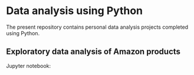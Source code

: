 # Data analysis using Python
The present repository contains personal data analysis projects completed using Python.

## Exploratory data analysis of Amazon products
Jupyter notebook: 
